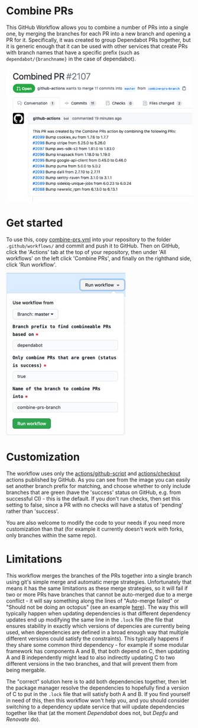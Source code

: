 # Combine PRs
This GitHub Workflow allows you to combine a number of PRs into a single one, by merging the branches for each PR into a new branch and opening a PR for it. Specifically, it was created to group Dependabot PRs together, but it is generic enough that it can be used with other services that create PRs with branch names that have a specific prefix (such as `dependabot/{branchname}` in the case of dependabot).

![Combined PR](/images/combined-pr.png?raw=true "Combined PR")

# Get started
To use this, copy [combine-prs.yml](combine-prs.yml) into your repository to the folder `.github/workflows/` and commit and push it to GitHub.
Then on GitHub, click the 'Actions' tab at the top of your repository, then under 'All workflows' on the left click 'Combine PRs', and finally on the righthand side, click 'Run workflow'.

![Run workflow](/images/run.png?raw=true "Run workflow")

# Customization
The workflow uses only the [actions/github-script](https://github.com/actions/github-script/) and [actions/checkout](https://github.com/actions/checkout/) actions published by GitHub.
As you can see from the image you can easily set another branch prefix for matching, and choose whether to only include branches that are green (have the 'success' status on GitHub, e.g. from successful CI) - this is the default.
If you don't run checks, then set this setting to false, since a PR with no checks will have a status of 'pending' rather than 'success'.

You are also welcome to modify the code to your needs if you need more customization than that (for example it currently doesn't work with forks, only branches within the same repo).

# Limitations
This workflow merges the branches of the PRs together into a single branch using git's simple merge and automatic merge strategies. Unfortunately that means it has the same limitations as these merge strategies, so it will fail if two or more PRs have branches that cannot be auto-merged due to a merge conflict - it will say something along the lines of "Auto-merge failed" or "Should not be doing an octopus" (see an example [here](https://github.com/hrvey/combine-prs-workflow/issues/2)).
The way this will typically happen when updating dependencies is that different dependency updates end up modifying the same line in the `.lock` file (the file that ensures stability in exactly which versions of depencies are currently being used, when dependencies are defined in a broad enough way that multiple different versions could satisfy the constraints).
This typically happens if they share some common third dependency - for example if some modular framework has components A and B, that both depend on C, then updating A and B independently might lead to also indirectly updating C to two different versions in the two branches, and that will prevent them from being mergable.

The "correct" solution here is to add both dependencies together, then let the package manager resolve the dependencies to hopefully find a version of C to put in the `.lock` file that will satisfy both A and B.
If you find yourself in need of this, then this workflow won't help you, and you should consider switching to a dependency update service that will update dependencies together like that (at the moment *Dependabot* does not, but *Depfu* and *Renovate* do).
